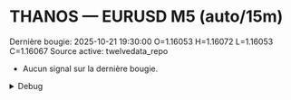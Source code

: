 # THANOS — EURUSD M5 (auto/15m)
Dernière bougie: 2025-10-21 19:30:00  O=1.16053  H=1.16072  L=1.16053  C=1.16067
Source active: twelvedata_repo

- Aucun signal sur la dernière bougie.

<details><summary>Debug</summary>

- TD_API_KEY manquant.

</details>